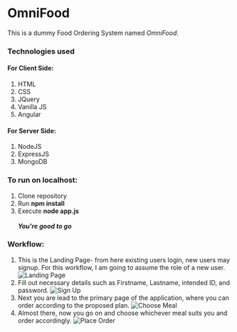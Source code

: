 # OmniFood
This is a dummy Food Ordering System named *OmniFood*.<br>
### Technologies used
#### For Client Side:
1. HTML<br>
2. CSS<br>
3. JQuery<br>
4. Vanilla JS<br>
5. Angular<br>
 
#### For Server Side:
1. NodeJS<br>
2. ExpressJS<br>
3. MongoDB<br>

### To run on localhost:
1. Clone repository<br>
2. Run **npm install**<br>
3. Execute **node app.js**<br><br>
***You're good to go***
### Workflow:
1. This is the Landing Page- from here existing users login, new users may signup. For this workflow, I am going to assume the role of a new user.
![Landing Page](https://github.com/shinjondas/WebTech_Project/blob/master/Landing.PNG)<br>
2. Fill out necessary details such as Firstname, Lastname, intended ID, and password.
![Sign Up](https://github.com/shinjondas/WebTech_Project/blob/master/SignUp.PNG)<br>
3. Next you are lead to the primary page of the application, where you can order according to the proposed plan.
![Choose Meal](https://github.com/shinjondas/WebTech_Project/blob/master/ChooseMeal.PNG)<br>
4. Almost there, now you go on and choose whichever meal suits you and order accordingly.
![Place Order](https://github.com/shinjondas/WebTech_Project/blob/master/Place%20Order.PNG)<br>
